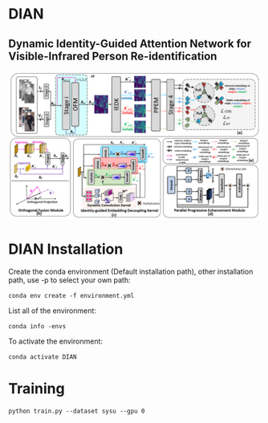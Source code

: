 # DIAN
## Dynamic Identity-Guided Attention Network for Visible-Infrared Person Re-identification
![image](https://github.com/gaopenghkbu/DIAN/blob/main/Model_architecture.png)
# DIAN Installation
Create the conda environment (Default installation path), other installation path, use -p to select your own path:
```
conda env create -f environment.yml
```
List all of the environment:
```
conda info -envs
```
To activate the environment:
```
conda activate DIAN
```
# Training
```
python train.py --dataset sysu --gpu 0
```
